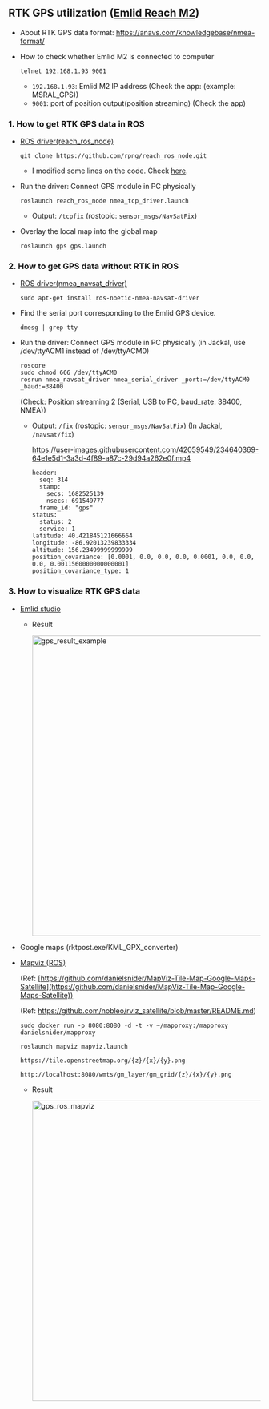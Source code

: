 ## RTK GPS utilization ([Emlid Reach M2](https://emlid.com/reach/))

* About RTK GPS data format: https://anavs.com/knowledgebase/nmea-format/

* How to check whether Emlid M2 is connected to computer
  ```
  telnet 192.168.1.93 9001
  ```
  
  * `192.168.1.93`: Emlid M2 IP address (Check the app: (example: MSRAL_GPS))
  * `9001`: port of position output(position streaming) (Check the app)
 
### 1. How to get RTK GPS data in ROS

* [ROS driver(reach_ros_node)](https://github.com/rpng/reach_ros_node)
  
  ```
  git clone https://github.com/rpng/reach_ros_node.git
  ```
  
  * I modified some lines on the code. Check [here](https://github.com/kimkt0408/pagbot/tree/main/source/reach_ros_node).

* Run the driver: Connect GPS module in PC physically

  ```
  roslaunch reach_ros_node nmea_tcp_driver.launch
  ```
  
  * Output: `/tcpfix` (rostopic: `sensor_msgs/NavSatFix`)

* Overlay the local map into the global map

  ```
  roslaunch gps gps.launch
  ```
  
  
### 2. How to get GPS data without RTK in ROS

* [ROS driver(nmea_navsat_driver)](http://wiki.ros.org/nmea_navsat_driver)
  ```
  sudo apt-get install ros-noetic-nmea-navsat-driver
  ```
  
* Find the serial port corresponding to the Emlid GPS device.
  ```
  dmesg | grep tty
  ```
   
* Run the driver: Connect GPS module in PC physically (in Jackal, use /dev/ttyACM1 instead of /dev/ttyACM0)
  ```
  roscore
  sudo chmod 666 /dev/ttyACM0
  rosrun nmea_navsat_driver nmea_serial_driver _port:=/dev/ttyACM0 _baud:=38400
  ```
  
  (Check: Position streaming 2 (Serial, USB to PC, baud_rate: 38400, NMEA))
  
  * Output: `/fix` (rostopic: `sensor_msgs/NavSatFix`) (In Jackal, `/navsat/fix`)
  
    https://user-images.githubusercontent.com/42059549/234640369-64e1e5d1-3a3d-4f89-a87c-29d94a262e0f.mp4

    ```
    header: 
      seq: 314
      stamp: 
        secs: 1682525139
        nsecs: 691549777
      frame_id: "gps"
    status: 
      status: 2
      service: 1
    latitude: 40.421845121666664
    longitude: -86.92013239833334
    altitude: 156.23499999999999
    position_covariance: [0.0001, 0.0, 0.0, 0.0, 0.0001, 0.0, 0.0, 0.0, 0.0011560000000000001]
    position_covariance_type: 1
    ```



### 3. How to visualize RTK GPS data
  
  * [Emlid studio](https://docs.emlid.com/emlid-studio/kinematic-processing-workflow/?_gl=1*1a2vkm3*_ga*MTY5MzgyODgwMy4xNjgxNDE1MTY4*_ga_958NJK16DK*MTY4MjA4MDU5NC42LjEuMTY4MjA4MjExMS4wLjAuMA..) 
  
    * Result
  
      <img src="https://user-images.githubusercontent.com/42059549/233645675-559a67e9-482b-44dc-8f5d-57aa26619905.JPG" alt="gps_result_example" width="600" />
  
  * Google maps (rktpost.exe/KML_GPX_converter)
  
  * [Mapviz (ROS)](https://medium.com/@hitlx916/visualize-the-gnss-messages-in-mapviz-ros-4ae7eec19936) 
  
    (Ref: [https://github.com/danielsnider/MapViz-Tile-Map-Google-Maps-Satellite](https://github.com/danielsnider/MapViz-Tile-Map-Google-Maps-Satellite)) 
    
    (Ref: https://github.com/nobleo/rviz_satellite/blob/master/README.md)
    
    ```
    sudo docker run -p 8080:8080 -d -t -v ~/mapproxy:/mapproxy danielsnider/mapproxy
    ```
    ```
    roslaunch mapviz mapviz.launch
    ```
    
    ```
    https://tile.openstreetmap.org/{z}/{x}/{y}.png
    ```
    ```
    http://localhost:8080/wmts/gm_layer/gm_grid/{z}/{x}/{y}.png
    ```
    
    * Result
    
      <img src="https://user-images.githubusercontent.com/42059549/234695130-fdeb13d6-7207-4255-943a-2382f439369c.png" alt="gps_ros_mapviz" width="600" /> 

  
    
